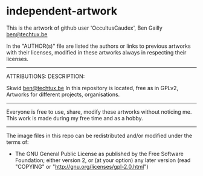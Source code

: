 # independent-artwork

This is the artwork of github user 'OccultusCaudex', Ben Gailly <ben@techtux.be>

In the "AUTHOR(s)" file are listed the authors or links to previous artworks with their licenses, modified in these artworks always in respecting their licenses.

--------------------------------------------------------------------------------

ATTRIBUTIONS:             DESCRIPTION:

Skwid <ben@techtux.be>    In this repository is located, free as in GPLv2, 
                          Artworks for different projects, organisations.

--------------------------------------------------------------------------------

Everyone is free to use, share, modify these artworks without noticing me.
This work is made during my free time and as a hobby.

--------------------------------------------------------------------------------

The image files in this repo can be redistributed and/or modified
under the terms of:

* The GNU General Public License as published by the Free Software Foundation;
  either version 2, or (at your option) any later version
  (read "COPYING" or "http://gnu.org/licenses/gpl-2.0.html")

